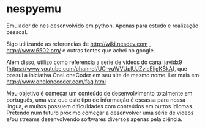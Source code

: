 # nespyemu

Emulador de nes desenvolvido em python. Apenas para estudo e realização pessoal.

Sigo utilizando as referencias de http://wiki.nesdev.com , http://www.6502.org/ e outras fontes que achei no google.

Além disso, utilizo como referencia a serie de vídeos do canal javidx9 (https://www.youtube.com/channel/UC-yuWVUplUJZvieEligKBkA), que possui a iniciativa OneLoneCoder em seu site de mesmo nome. Ler mais em http://www.onelonecoder.com/faq.html

Meu objetivo é começar um conteúdo de desenvolvimento totalmente em português, uma vez que este tipo de informação é escassa para nossa lingua, e muitos possuem dificuldades com conteúdos em outros idiomas. Pretendo num futuro próximo começar a desenvolver uma série de videos e/ou streams desenvolvendo softwares diversos apenas pela ciência.

